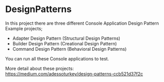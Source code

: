 # DesignPatterns
In this project there are three different Console Application Design Pattern Example projects;

- Adapter Design Pattern (Structural Design Patterns)
- Builder Design Pattern (Creational Design Pattern)
- Command Design Pattern (Behavioral Design Patterns)

You can run all these Console applications to test.

More detail about these projects: https://medium.com/adessoturkey/design-patterns-ccb521d37f2c
